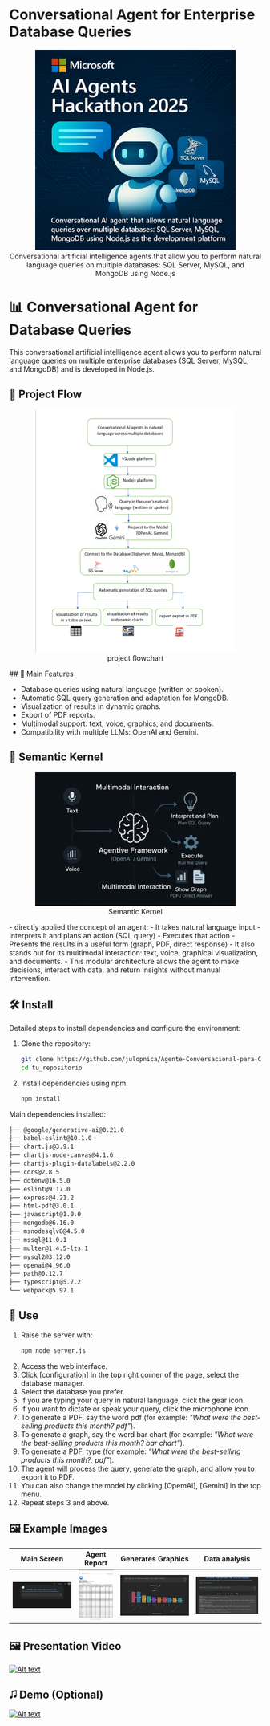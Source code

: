 # Conversational Agent for Enterprise Database Queries
<p align="center">
  <img src="/public/img/Portada_Hackaton_2025.jpg" width="400"/>
  <br>Conversational artificial intelligence agents that allow you to perform natural language queries on multiple databases: SQL Server, MySQL, and MongoDB using Node.js
</p>

# 📊 Conversational Agent for Database Queries

This conversational artificial intelligence agent allows you to perform natural language queries on multiple enterprise databases (SQL Server, MySQL, and MongoDB) and is developed in Node.js.
## 🚀 Project Flow
<p align="center">
  <img src="/public/img/Flujo_Proyecto.png" alt="Pantalla Principal" width="400"/>
  <br>project flowchart 
</p>
## 🚀 Main Features

- Database queries using natural language (written or spoken).
- Automatic SQL query generation and adaptation for MongoDB.
- Visualization of results in dynamic graphs.
- Export of PDF reports.
- Multimodal support: text, voice, graphics, and documents.
- Compatibility with multiple LLMs: OpenAI and Gemini.

## 🚀 Semantic Kernel
<p align="center">
  <img src="/public/img/kernel_semantic.png" alt="Pantalla Principal" width="400"/>
  <br>Semantic Kernel 
</p>
- directly applied the concept of an agent:
- It takes natural language input
- Interprets it and plans an action (SQL query)
- Executes that action
- Presents the results in a useful form (graph, PDF, direct response)
- It also stands out for its multimodal interaction: text, voice, graphical visualization, and documents.
- This modular architecture allows the agent to make decisions, interact with data, and return insights without manual intervention.

## 🛠️ Install

Detailed steps to install dependencies and configure the environment:

1. Clone the repository:

   ```bash
   git clone https://github.com/julopnica/Agente-Conversacional-para-Consultas-de-Bases-de-Datos-Empresariales.git
   cd tu_repositorio
   ```

2. Install dependencies using npm:

   ```bash
   npm install
   ```

Main dependencies installed:

```bash
├── @google/generative-ai@0.21.0
├── babel-eslint@10.1.0
├── chart.js@3.9.1
├── chartjs-node-canvas@4.1.6
├── chartjs-plugin-datalabels@2.2.0
├── cors@2.8.5
├── dotenv@16.5.0
├── eslint@9.17.0
├── express@4.21.2
├── html-pdf@3.0.1
├── javascript@1.0.0
├── mongodb@6.16.0
├── msnodesqlv8@4.5.0
├── mssql@11.0.1
├── multer@1.4.5-lts.1
├── mysql2@3.12.0
├── openai@4.96.0
├── path@0.12.7
├── typescript@5.7.2
└── webpack@5.97.1
```

## 🧹 Use

1. Raise the server with:
   ```bash
   npm node server.js
   ```
2. Access the web interface.
3. Click [configuration] in the top right corner of the page, select the database manager.
4. Select the database you prefer.
5. If you are typing your query in natural language, click the gear icon.
6. If you want to dictate or speak your query, click the microphone icon.
7. To generate a PDF, say the word pdf (for example: *"What were the best-selling products this month? pdf"*).
8. To generate a graph, say the word bar chart (for example: *"What were the best-selling products this month? bar chart"*).
9. To generate a PDF, type (for example: *"What were the best-selling products this month?, pdf"*).
10. The agent will process the query, generate the graph, and allow you to export it to PDF.
11. You can also change the model by clicking [OpemAi], [Gemini] in the top menu.
12. Repeat steps 3 and above.

## 🖼️ Example Images


| Main Screen | Agent Report | Generates Graphics | Data analysis |
|:------------------:|:-------------------------:|:--------------------:|:-----------------:|
| ![Main Screen](/public/img/Pantalla_Principal.png) | ![Agent Report](/public/img/informe.png) | ![ Generates Graphics](/public/img/grafico.png) | ![Data analysis](/public/img/analisis.png) |
## 🖼️ Presentation Video
[](https://www.youtube.com/watch?v=Jy_EqMabO_A)
[![Alt text](https://img.youtube.com/vi/Jy_EqMabO_A/0.jpg)](https://www.youtube.com/watch?v=Jy_EqMabO_A)

## 🎜️ Demo (Optional)

[](https://www.youtube.com/watch?v=Jy_EqMabO_A)
[![Alt text](https://img.youtube.com/vi/Jy_EqMabO_A/0.jpg)](https://www.youtube.com/watch?v=Jy_EqMabO_A)
